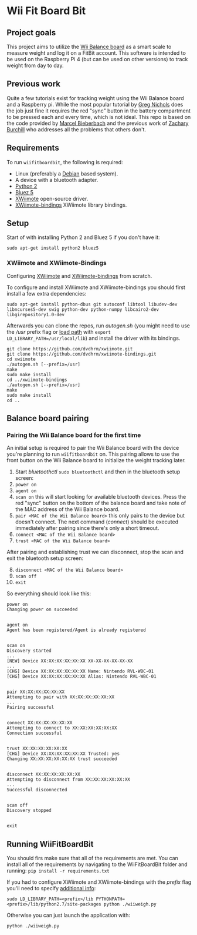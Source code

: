 # Wii Fit Board Bit

## Project goals

This project aims to utilize the [Wii Balance board](https://en.wikipedia.org/wiki/Wii_Balance_Board) as a smart scale to measure weight and log it on a FitBit account. This software is intended to be used on the Raspberry Pi 4 (but can be used on other versions) to track weight from day to day.

## Previous work

Quite a few tutorials exist for tracking weight using the Wii Balance board and a Raspberry pi. While the most popular tutorial by [Greg Nichols](https://www.zdnet.com/article/diy-build-a-hackable-weight-tracking-scale-with-a-sense-of-humor-using-raspberry-pi/) does the job just fine it requires the red "sync" button in the battery compartment to be pressed each and every time, which is not ideal. This repo is based on the code provided by [Marcel Bieberbach](https://github.com/chaosbiber/wiiweigh) and the previous work of [Zachary Burchill](https://www.zachburchill.ml/bluetooth_scale_intro/) who addresses all the problems that others don't. 

## Requirements

To run ```wiifitboardbit```, the following is required:
- Linux (preferably a [Debian](https://www.debian.org/) based system).
- A device with a bluetooth adapter.
- [Python 2](https://www.python.org)
- [Bluez 5](http://www.bluez.org/)
- [XWiimote](https://github.com/dvdhrm/xwiimote) open-source driver.
- [XWiimote-bindings](https://github.com/dvdhrm/xwiimote-bindings) XWiimote library bindings.


## Setup

Start of with installing Python 2 and Bluez 5 if you don't have it:
```
sudo apt-get install python2 bluez5
```

### XWiimote and XWiimote-Bindings

Configuring [XWiimote](https://github.com/dvdhrm/xwiimote) and [XWiimote-bindings](https://github.com/dvdhrm/xwiimote-bindings) from scratch. 

To configure and install XWiimote and XWiimote-bindings you should first install a few extra dependencies:
```
sudo apt-get install python-dbus git autoconf libtool libudev-dev libncurses5-dev swig python-dev python-numpy libcairo2-dev libgirepository1.0-dev
```
Afterwards you can clone the repos, run _autogen.sh_ (you might need to use the _/usr_ prefix flag or [load path](https://askubuntu.com/a/684373) with ```export LD_LIBRARY_PATH=/usr/local/lib```) and install the driver with its bindings.
```
git clone https://github.com/dvdhrm/xwiimote.git
git clone https://github.com/dvdhrm/xwiimote-bindings.git
cd xwiimote
./autogen.sh [--prefix=/usr]
make
sudo make install
cd ../xwiimote-bindings
./autogen.sh [--prefix=/usr]
make
sudo make install
cd ..
```


## Balance board pairing

### Pairing the Wii Balance board for the first time

An initial setup is required to pair the Wii Balance board with the device you're planning to run ```wiifitboardbit``` on. This pairing allows to use the front button on the Wii Balance board to initialize the weight tracking later.

1. Start _bluetoothctl_ ```sudo bluetoothctl``` and then in the bluetooth setup screen:
2. ```power on```
3. ```agent on```
4. ```scan on``` this will start looking for available bluetooth devices. Press the red "sync" button on the bottom of the balance board and take note of the MAC address of the Wii Balance board.
5. ```pair <MAC of the Wii Balance board>``` this only pairs to the device but doesn't connect. The next command (_connect_) should be executed immediately after pairing since there's only a short timeout.
6. ```connect <MAC of the Wii Balance board>```
7. ```trust <MAC of the Wii Balance board>```

After pairing and establishing trust we can disconnect, stop the scan and exit the bluetooth setup screen:

8. ```disconnect <MAC of the Wii Balance board>```
9. ```scan off```
10. ```exit```

So everything should look like this:
```
power on
Changing power on succeeded


agent on
Agent has been registered/Agent is already registered


scan on
Discovery started
...
[NEW] Device XX:XX:XX:XX:XX:XX XX-XX-XX-XX-XX-XX
...
[CHG] Device XX:XX:XX:XX:XX:XX Name: Nintendo RVL-WBC-01
[CHG] Device XX:XX:XX:XX:XX:XX Alias: Nintendo RVL-WBC-01


pair XX:XX:XX:XX:XX:XX
Attempting to pair with XX:XX:XX:XX:XX:XX
...
Pairing successful


connect XX:XX:XX:XX:XX:XX
Attempting to connect to XX:XX:XX:XX:XX:XX
Connection successful


trust XX:XX:XX:XX:XX:XX
[CHG] Device XX:XX:XX:XX:XX:XX Trusted: yes
Changing XX:XX:XX:XX:XX:XX trust succeeded


disconnect XX:XX:XX:XX:XX:XX 
Attempting to disconnect from XX:XX:XX:XX:XX:XX
...
Successful disconnected


scan off
Discovery stopped


exit
```


## Running WiiFitBoardBit

You should firs make sure that all of the requirements are met. You can install all of the requirements by navigating to the WiiFitBoardBit folder and running:
```pip install -r requirements.txt```

If you had to configure XWiimote and XWiimote-bindings with the _prefix_ flag you'll need to specify [additional info](https://github.com/dvdhrm/xwiimote-bindings/issues/12#issuecomment-549531955):

```sudo LD_LIBRARY_PATH=<prefix>/lib PYTHONPATH=<prefix>/lib/python2.7/site-packages python ./wiiweigh.py```

Otherwise you can just launch the application with:

```python ./wiiweigh.py```
